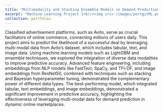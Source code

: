 ```yaml
---
title: "Multimodality and Stacking Ensemble Models in Demand Prediction"
excerpt: "Machine Learning Project 1<br/><img src='/images/portgitML.png'>"
collection: portfolio
--- 
```


Classified advertisement platforms, such as Avito, serve as crucial facilitators of online commerce,
connecting millions of users daily. This project aims to predict the likelihood of a successful deal by
leveraging multi-modal data from Avito’s dataset, which includes tabular, text, and image data. Using
machine learning models such as LightGBM and ensemble techniques, we explored the integration of
diverse data modalities to improve predictive accuracy. Advanced feature engineering, including
embeddings from NLP models like FastText, SpaCy, and TFI-DF, and image embeddings from ResNet50,
combined with techniques such as stacking and Bayesian hyperparameter tuning, demonstrated the
complementary power of different data types. The best-performing model, which integrated tabular, text
embeddings, and image embeddings, demonstrated a significant improvement in predictive accuracy,
highlighting the effectiveness of leveraging multi-modal data for demand prediction in dynamic online
marketplaces.

